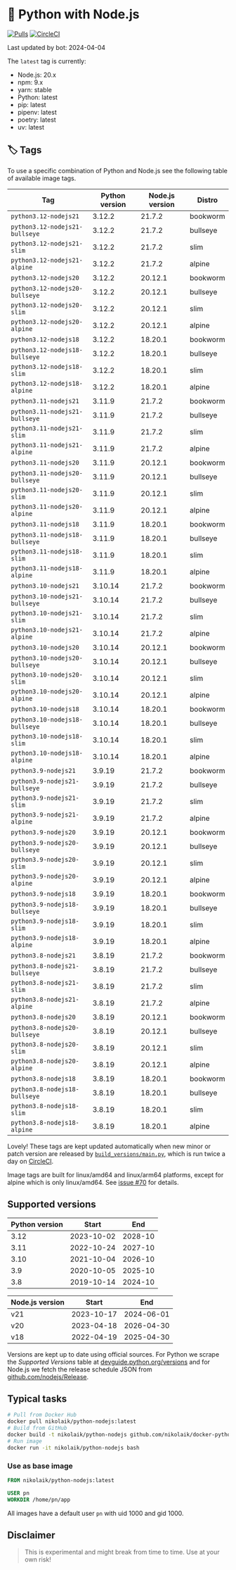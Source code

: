 # 🐳 Python with Node.js

[![Pulls](https://img.shields.io/docker/pulls/nikolaik/python-nodejs.svg?style=flat-square)](https://hub.docker.com/r/nikolaik/python-nodejs/)
[![CircleCI](https://img.shields.io/circleci/project/github/nikolaik/docker-python-nodejs.svg?style=flat-square)](https://circleci.com/gh/nikolaik/docker-python-nodejs)

Last updated by bot: 2024-04-04

The `latest` tag is currently:

- Node.js: 20.x
- npm: 9.x
- yarn: stable
- Python: latest
- pip: latest
- pipenv: latest
- poetry: latest
- uv: latest

## 🏷 Tags

To use a specific combination of Python and Node.js see the following table of available image tags.

<!-- TAGS_START -->

Tag | Python version | Node.js version | Distro
--- | --- | --- | ---
`python3.12-nodejs21` | 3.12.2 | 21.7.2 | bookworm
`python3.12-nodejs21-bullseye` | 3.12.2 | 21.7.2 | bullseye
`python3.12-nodejs21-slim` | 3.12.2 | 21.7.2 | slim
`python3.12-nodejs21-alpine` | 3.12.2 | 21.7.2 | alpine
`python3.12-nodejs20` | 3.12.2 | 20.12.1 | bookworm
`python3.12-nodejs20-bullseye` | 3.12.2 | 20.12.1 | bullseye
`python3.12-nodejs20-slim` | 3.12.2 | 20.12.1 | slim
`python3.12-nodejs20-alpine` | 3.12.2 | 20.12.1 | alpine
`python3.12-nodejs18` | 3.12.2 | 18.20.1 | bookworm
`python3.12-nodejs18-bullseye` | 3.12.2 | 18.20.1 | bullseye
`python3.12-nodejs18-slim` | 3.12.2 | 18.20.1 | slim
`python3.12-nodejs18-alpine` | 3.12.2 | 18.20.1 | alpine
`python3.11-nodejs21` | 3.11.9 | 21.7.2 | bookworm
`python3.11-nodejs21-bullseye` | 3.11.9 | 21.7.2 | bullseye
`python3.11-nodejs21-slim` | 3.11.9 | 21.7.2 | slim
`python3.11-nodejs21-alpine` | 3.11.9 | 21.7.2 | alpine
`python3.11-nodejs20` | 3.11.9 | 20.12.1 | bookworm
`python3.11-nodejs20-bullseye` | 3.11.9 | 20.12.1 | bullseye
`python3.11-nodejs20-slim` | 3.11.9 | 20.12.1 | slim
`python3.11-nodejs20-alpine` | 3.11.9 | 20.12.1 | alpine
`python3.11-nodejs18` | 3.11.9 | 18.20.1 | bookworm
`python3.11-nodejs18-bullseye` | 3.11.9 | 18.20.1 | bullseye
`python3.11-nodejs18-slim` | 3.11.9 | 18.20.1 | slim
`python3.11-nodejs18-alpine` | 3.11.9 | 18.20.1 | alpine
`python3.10-nodejs21` | 3.10.14 | 21.7.2 | bookworm
`python3.10-nodejs21-bullseye` | 3.10.14 | 21.7.2 | bullseye
`python3.10-nodejs21-slim` | 3.10.14 | 21.7.2 | slim
`python3.10-nodejs21-alpine` | 3.10.14 | 21.7.2 | alpine
`python3.10-nodejs20` | 3.10.14 | 20.12.1 | bookworm
`python3.10-nodejs20-bullseye` | 3.10.14 | 20.12.1 | bullseye
`python3.10-nodejs20-slim` | 3.10.14 | 20.12.1 | slim
`python3.10-nodejs20-alpine` | 3.10.14 | 20.12.1 | alpine
`python3.10-nodejs18` | 3.10.14 | 18.20.1 | bookworm
`python3.10-nodejs18-bullseye` | 3.10.14 | 18.20.1 | bullseye
`python3.10-nodejs18-slim` | 3.10.14 | 18.20.1 | slim
`python3.10-nodejs18-alpine` | 3.10.14 | 18.20.1 | alpine
`python3.9-nodejs21` | 3.9.19 | 21.7.2 | bookworm
`python3.9-nodejs21-bullseye` | 3.9.19 | 21.7.2 | bullseye
`python3.9-nodejs21-slim` | 3.9.19 | 21.7.2 | slim
`python3.9-nodejs21-alpine` | 3.9.19 | 21.7.2 | alpine
`python3.9-nodejs20` | 3.9.19 | 20.12.1 | bookworm
`python3.9-nodejs20-bullseye` | 3.9.19 | 20.12.1 | bullseye
`python3.9-nodejs20-slim` | 3.9.19 | 20.12.1 | slim
`python3.9-nodejs20-alpine` | 3.9.19 | 20.12.1 | alpine
`python3.9-nodejs18` | 3.9.19 | 18.20.1 | bookworm
`python3.9-nodejs18-bullseye` | 3.9.19 | 18.20.1 | bullseye
`python3.9-nodejs18-slim` | 3.9.19 | 18.20.1 | slim
`python3.9-nodejs18-alpine` | 3.9.19 | 18.20.1 | alpine
`python3.8-nodejs21` | 3.8.19 | 21.7.2 | bookworm
`python3.8-nodejs21-bullseye` | 3.8.19 | 21.7.2 | bullseye
`python3.8-nodejs21-slim` | 3.8.19 | 21.7.2 | slim
`python3.8-nodejs21-alpine` | 3.8.19 | 21.7.2 | alpine
`python3.8-nodejs20` | 3.8.19 | 20.12.1 | bookworm
`python3.8-nodejs20-bullseye` | 3.8.19 | 20.12.1 | bullseye
`python3.8-nodejs20-slim` | 3.8.19 | 20.12.1 | slim
`python3.8-nodejs20-alpine` | 3.8.19 | 20.12.1 | alpine
`python3.8-nodejs18` | 3.8.19 | 18.20.1 | bookworm
`python3.8-nodejs18-bullseye` | 3.8.19 | 18.20.1 | bullseye
`python3.8-nodejs18-slim` | 3.8.19 | 18.20.1 | slim
`python3.8-nodejs18-alpine` | 3.8.19 | 18.20.1 | alpine

<!-- TAGS_END -->

Lovely! These tags are kept updated automatically when new minor or patch version are released by [`build_versions/main.py`](./build_versions/main.py), which is run twice a day on [CircleCI](https://circleci.com/gh/nikolaik/docker-python-nodejs).

Image tags are built for linux/amd64 and linux/arm64 platforms, except for alpine which is only linux/amd64. See [issue #70](https://github.com/nikolaik/docker-python-nodejs/issues/70) for details.

## Supported versions

<!-- SUPPORTED_VERSIONS_START -->

Python version | Start | End
--- | --- | ---
3.12 | 2023-10-02 | 2028-10
3.11 | 2022-10-24 | 2027-10
3.10 | 2021-10-04 | 2026-10
3.9 | 2020-10-05 | 2025-10
3.8 | 2019-10-14 | 2024-10

Node.js version | Start | End
--- | --- | ---
v21 | 2023-10-17 | 2024-06-01
v20 | 2023-04-18 | 2026-04-30
v18 | 2022-04-19 | 2025-04-30

<!-- SUPPORTED_VERSIONS_END -->

Versions are kept up to date using official sources. For Python we scrape the _Supported Versions_ table at [devguide.python.org/versions](https://devguide.python.org/versions/#supported-versions) and for Node.js we fetch the release schedule JSON from [github.com/nodejs/Release](https://github.com/nodejs/Release/blob/main/schedule.json).

## Typical tasks

```bash
# Pull from Docker Hub
docker pull nikolaik/python-nodejs:latest
# Build from GitHub
docker build -t nikolaik/python-nodejs github.com/nikolaik/docker-python-nodejs
# Run image
docker run -it nikolaik/python-nodejs bash
```

### Use as base image

```Dockerfile
FROM nikolaik/python-nodejs:latest

USER pn
WORKDIR /home/pn/app
```

All images have a default user `pn` with uid 1000 and gid 1000.

## Disclaimer

> This is experimental and might break from time to time. Use at your own risk!
